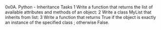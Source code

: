 0x0A. Python - Inheritance
Tasks
1 Write a function that returns the list of available attributes and methods of an object:
2 Write a class MyList that inherits from list:
3 Write a function that returns True if the object is exactly an instance of the specified class ; otherwise False.

